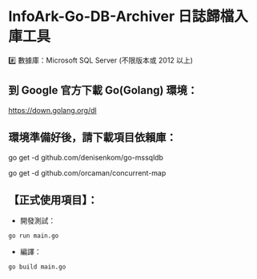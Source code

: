 # InfoArk-Go-DB-Archiver 日誌歸檔入庫工具
#️⃣ 數據庫：Microsoft SQL Server (不限版本或 2012 以上)


## 到 Google 官方下載 Go(Golang) 環境：
https://down.golang.org/dl


## 環境準備好後，請下載項目依賴庫：

go get -d github.com/denisenkom/go-mssqldb

go get -d github.com/orcaman/concurrent-map

## 【正式使用項目】：
- 開發測試：
```
go run main.go
```

- 編譯：
```
go build main.go
```
